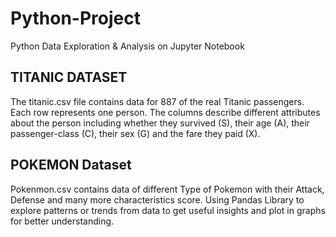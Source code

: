 # Python-Project
Python Data Exploration &amp; Analysis on Jupyter Notebook

##  TITANIC DATASET

The titanic.csv file contains data for 887 of the real Titanic passengers. Each row represents one person. The columns describe different attributes about the person including whether they survived (S), their age (A), their passenger-class (C), their sex (G) and the fare they paid (X).

## POKEMON Dataset

Pokenmon.csv contains data of different Type of Pokemon with their Attack, Defense and many more characteristics score. Using Pandas Library to explore patterns or trends from data to get useful insights and plot in graphs for better understanding.


